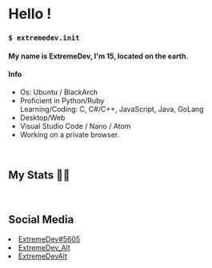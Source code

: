 <h1> Hello !  </h1>
<h3><code>$ extremedev.init </code></h3>
  <h4>My name is ExtremeDev, I'm 15, located on the earth.</h4>
  <h4>Info</h4>
  <ul>
    <li>Os: Ubuntu / BlackArch</li>
    <li>Proficient in Python/Ruby<br >Learning/Coding: C, C#/C++, JavaScript, Java, GoLang</li>
    <li>Desktop/Web</li>
    <li>Visual Studio Code / Nano / Atom</li>
  <li>Working on a private browser.</li>
  </ul>
  <br>
<h2>My Stats 👨‍💻 </h2>

<img alt=""  src="https://github-readme-stats.vercel.app/api?username=1ExtremeDev&show_icons=true&theme=gotham" />
  

<img alt="" src="https://github-readme-stats.vercel.app/api/top-langs/?username=1ExtremeDev&layout=compact&theme=gotham"/>


<br/>
<h2>Social Media</h2>
<li><a href="https://discord.com/">ExtremeDev#5605</a></li>
<li><a href="https://www.instagram.com/extremedev_alt/">ExtremeDev_Alt</a></li>
<li><a href="https://twitter.com/extremedevalt">ExtremeDevAlt</a></li>
</a>
